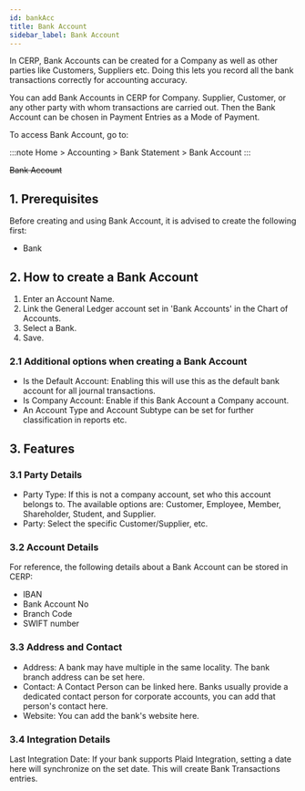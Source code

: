```yaml
---
id: bankAcc
title: Bank Account
sidebar_label: Bank Account
---
```


In CERP, Bank Accounts can be created for a Company as well as other parties like Customers, Suppliers etc. Doing this lets you record all the bank transactions correctly for accounting accuracy.

You can add Bank Accounts in CERP for Company. Supplier, Customer, or any other party with whom transactions are carried out. Then the Bank Account can be chosen in Payment Entries as a Mode of Payment.

To access Bank Account, go to:

:::note
Home > Accounting > Bank Statement > Bank Account
:::

~~Bank Account~~

## 1. Prerequisites

Before creating and using Bank Account, it is advised to create the following first:

- Bank

## 2. How to create a Bank Account

1. Enter an Account Name.
1. Link the General Ledger account set in 'Bank Accounts' in the Chart of Accounts.
1. Select a Bank.
1. Save.

### 2.1 Additional options when creating a Bank Account

- Is the Default Account: Enabling this will use this as the default bank account for all journal transactions.
- Is Company Account: Enable if this Bank Account a Company account.
- An Account Type and Account Subtype can be set for further classification in reports etc.

## 3. Features

### 3.1 Party Details

- Party Type: If this is not a company account, set who this account belongs to. The available options are: Customer, Employee, Member, Shareholder, Student, and Supplier.
- Party: Select the specific Customer/Supplier, etc.

### 3.2 Account Details

For reference, the following details about a Bank Account can be stored in CERP:

- IBAN
- Bank Account No
- Branch Code
- SWIFT number

### 3.3 Address and Contact

- Address: A bank may have multiple in the same locality. The bank branch address can be set here.
- Contact: A Contact Person can be linked here. Banks usually provide a dedicated contact person for corporate accounts, you can add that person's contact here.
- Website: You can add the bank's website here.

### 3.4 Integration Details

Last Integration Date: If your bank supports Plaid Integration, setting a date here will synchronize on the set date. This will create Bank Transactions entries.
